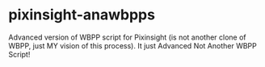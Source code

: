 # pixinsight-anawbpps
Advanced version of WBPP script for Pixinsight (is not another clone of WBPP, just MY vision of this process).
It just Advanced Not Another WBPP Script!
